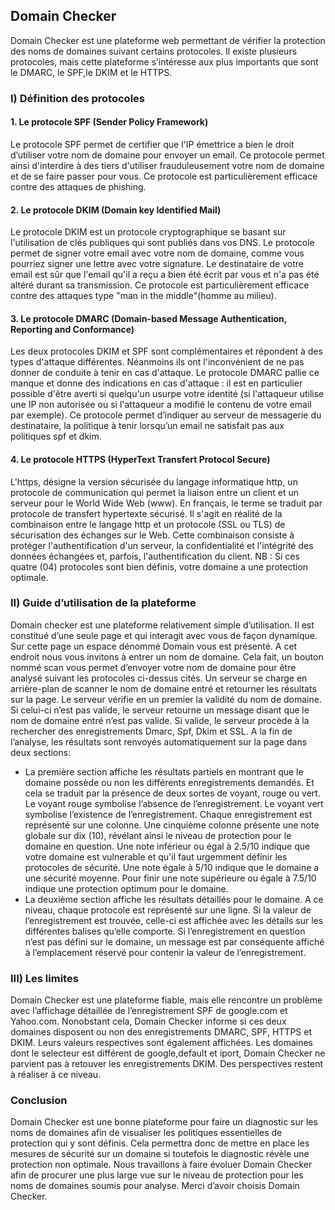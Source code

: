 ## Domain Checker

Domain Checker est une plateforme web permettant de vérifier la protection des noms de domaines suivant certains protocoles. Il existe plusieurs protocoles, mais cette plateforme s’intéresse aux plus importants que sont le DMARC, le SPF,le DKIM et le HTTPS.

### I)	Définition des protocoles

#### 1.	Le protocole SPF (Sender Policy Framework)
Le protocole SPF permet de certifier que l'IP émettrice a bien le droit d’utiliser votre nom de domaine pour envoyer un email. Ce protocole permet ainsi d'interdire à des tiers d'utiliser frauduleusement votre nom de domaine et de se faire passer pour vous. Ce protocole est particulièrement efficace contre des attaques de phishing.
#### 2.	Le protocole DKIM (Domain key Identified Mail)
Le protocole DKIM est un protocole cryptographique se basant sur l'utilisation de clés publiques qui sont publiés dans vos DNS. Le protocole permet de signer votre email avec votre nom de domaine, comme vous pourriez signer une lettre avec votre signature. Le destinataire de votre email est sûr que l'email qu'il a reçu a bien été écrit par vous et n'a pas été altéré durant sa transmission. Ce protocole est particulièrement efficace contre des attaques type "man in the middle"(homme au milieu).
#### 3.	Le protocole DMARC (Domain-based Message Authentication, Reporting and Conformance)
 Les deux protocoles DKIM et SPF sont complémentaires et répondent à des types d'attaque différentes. Néanmoins ils ont l'inconvénient de ne pas donner de conduite à tenir en cas d'attaque. Le protocole DMARC pallie ce manque et donne des indications en cas d'attaque : il est en particulier possible d'être averti si quelqu'un usurpe votre identité (si l'attaqueur utilise une IP non autorisée ou si l'attaqueur a modifié le contenu de votre email par exemple). Ce protocole permet d’indiquer au serveur de messagerie du destinataire, la politique à tenir lorsqu’un email ne satisfait pas aux politiques spf et dkim.
 #### 4. Le protocole HTTPS (HyperText Transfert Protocol Secure)
 L'https, désigne la version sécurisée du langage informatique http, un protocole de communication qui permet la liaison entre un client et un serveur pour le World Wide Web (www). En français, le terme se traduit par protocole de transfert hypertexte sécurisé. Il s'agit en réalité de la combinaison entre le langage http et un protocole (SSL ou TLS) de sécurisation des échanges sur le Web. Cette combinaison consiste à protéger l'authentification d'un serveur, la confidentialité et l'intégrité des données échangées et, parfois, l'authentification du client.
NB : Si ces quatre (04) protocoles sont bien définis, votre domaine a une protection optimale.
 
 ### II)	Guide d’utilisation de la plateforme
 Domain checker est une plateforme relativement simple d’utilisation. Il est constitué d’une seule page et qui interagit avec vous de façon dynamique.
Sur cette page un espace dénommé Domain vous est présenté. A cet endroit nous vous invitons à entrer un nom de domaine. Cela fait, un bouton nommé scan vous permet d’envoyer votre nom de domaine pour être analysé suivant les protocoles ci-dessus cités.
Un serveur se charge en arrière-plan de scanner le nom de domaine entré et retourner les résultats sur la page.
Le serveur vérifie en un premier la validité du nom de domaine. Si celui-ci n’est pas valide, le serveur retourne un message disant que le nom de domaine entré n’est pas valide. Si valide, le serveur procède à la rechercher des enregistrements Dmarc, Spf, Dkim et SSL. 
A la fin de l’analyse, les résultats sont renvoyés automatiquement sur la page dans deux sections:
- La première section affiche les résultats partiels en montrant que le domaine possède ou non les différents enregistrements demandés. Et cela se traduit par la présence de deux sortes de voyant, rouge ou vert.
Le voyant rouge symbolise l’absence de l’enregistrement.
Le voyant vert symbolise l’existence de l’enregistrement.
Chaque enregistrement est représenté sur une colonne. Une cinquième colonne présente une note globale sur dix (10), révélant ainsi le niveau de protection pour le domaine en question. Une note inférieur ou égal à 2.5/10 indique que votre domaine est vulnerable et qu'il faut urgemment définir les protocoles de sécurité. Une note égale à 5/10 indique que le domaine a une sécurité moyenne. Pour finir une note supérieure ou égale à 7.5/10 indique une protection optimum pour le domaine.
- La deuxième section affiche les résultats détaillés pour le domaine. A ce niveau, chaque protocole est représenté sur une ligne. Si la valeur de l’enregistrement est trouvée, celle-ci est affichée avec les détails sur les différentes balises qu’elle comporte. Si l’enregistrement en question n’est pas défini sur le domaine, un message est par conséquente affiché à l’emplacement réservé pour contenir la valeur de l’enregistrement.

### III)  Les limites
Domain Checker est une plateforme fiable, mais elle rencontre un problème avec l’affichage détaillée de l’enregistrement SPF de google.com et Yahoo.com. Nonobstant cela, Domain Checker informe si ces deux domaines disposent ou non des enregistrements DMARC, SPF, HTTPS et DKIM. Leurs valeurs respectives sont également affichées. Les domaines dont le selecteur est différent de google,default et iport, Domain Checker ne parvient pas à retouver les enregistrements DKIM. Des perspectives restent à réaliser à ce niveau.

### Conclusion
Domain Checker est une bonne plateforme pour faire un diagnostic sur les noms de domaines afin de visualiser les politiques essentielles de protection qui y sont définis. Cela permettra donc de mettre en place les mesures de sécurité sur un domaine si toutefois le diagnostic révèle une protection non optimale.
Nous travaillons à faire évoluer Domain Checker afin de procurer une plus large vue sur le niveau de protection pour les noms de domaines soumis pour analyse. Merci d’avoir choisis Domain Checker.

